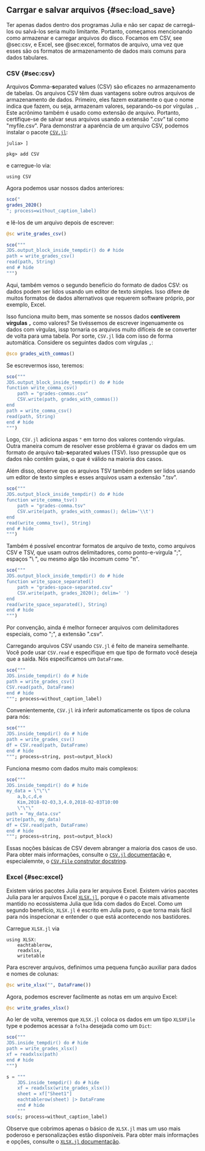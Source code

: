 ## Carrgar e salvar arquivos {#sec:load_save}

Ter apenas dados dentro dos programas Julia e não ser capaz de carregá-los ou salvá-los seria muito limitante.
Portanto, começamos mencionando como armazenar e carregar arquivos do disco.
Focamos em CSV, see @sec:csv, e Excel, see @sec:excel, formatos de arquivo, uma vez que esses são os formatos de armazenamento de dados mais comuns para dados tabulares.

### CSV {#sec:csv}

Arquivos **C**omma-**s**eparated **v**alues (CSV) são eficazes no armazenamento de tabelas.
Os arquivos CSV têm duas vantagens sobre outros arquivos de armazenamento de dados.
Primeiro, eles fazem exatamente o que o nome indica que fazem, ou seja, armazenam valores, separando-os por vírgulas `,`.
Este acrônimo também é usado como extensão de arquivo.
Portanto, certifique-se de salvar seus arquivos usando a extensão ".csv" tal como "myfile.csv".
Para demonstrar a aparência de um arquivo CSV, podemos instalar o pacote [`CSV.jl`](http://csv.juliadata.org/latest/):

```
julia> ]

pkg> add CSV
```

e carregue-lo via:

```
using CSV
```

Agora podemos usar nossos dados anteriores:

```jl
sco("
grades_2020()
"; process=without_caption_label)
```

e lê-los de um arquivo depois de escrever:

```jl
@sc write_grades_csv()
```

```jl
sco("""
JDS.output_block_inside_tempdir() do # hide
path = write_grades_csv()
read(path, String)
end # hide
""")
```

Aqui, também vemos o segundo benefício do formato de dados CSV: os dados podem ser lidos usando um editor de texto simples.
Isso difere de muitos formatos de dados alternativos que requerem software próprio, por exemplo, Excel.

Isso funciona muito bem, mas somente se nossos dados **contiverem vírgulas `,`** como valores?
Se tivéssemos de escrever ingenuamente os dados com vírgulas, issp tornaria os arquivos muito difíceis de se converter de volta para uma tabela.
Por sorte, `CSV.jl` lida com isso de forma automática.
Considere os seguintes dados com vírgulas `,`:

```jl
@sco grades_with_commas()
```

Se escrevermos isso, teremos:

```jl
sco("""
JDS.output_block_inside_tempdir() do # hide
function write_comma_csv()
    path = "grades-commas.csv"
    CSV.write(path, grades_with_commas())
end
path = write_comma_csv()
read(path, String)
end # hide
""")
```

Logo, `CSV.jl` adiciona aspas `"` em torno dos valores contendo vírgulas.
Outra maneira comum de resolver esse problema é gravar os dados em um formato de arquivo **t**ab-**s**eparated **v**alues (TSV).
Isso pressupõe que os dados não contêm guias, o que é válido na maioria dos casos.

Além disso, observe que os arquivos TSV também podem ser lidos usando um editor de texto simples e esses arquivos usam a extensão ".tsv".

```jl
sco("""
JDS.output_block_inside_tempdir() do # hide
function write_comma_tsv()
    path = "grades-comma.tsv"
    CSV.write(path, grades_with_commas(); delim='\\t')
end
read(write_comma_tsv(), String)
end # hide
""")
```

Também é possível encontrar formatos de arquivo de texto, como arquivos CSV e TSV, que usam outros delimitadores, como ponto-e-vírgula ";", espaços "\ ", ou mesmo algo tão incomum como "π".

```jl
sco("""
JDS.output_block_inside_tempdir() do # hide
function write_space_separated()
    path = "grades-space-separated.csv"
    CSV.write(path, grades_2020(); delim=' ')
end
read(write_space_separated(), String)
end # hide
""")
```

Por convenção, ainda é melhor fornecer arquivos com delimitadores especiais, como ";", a extensão ".csv".

Carregando arquivos CSV usando `CSV.jl` é feito de maneira semelhante.
Você pode usar `CSV.read` e especifique em que tipo de formato você deseja que a saída.
Nós especificamos um `DataFrame`.

```jl
sco("""
JDS.inside_tempdir() do # hide
path = write_grades_csv()
CSV.read(path, DataFrame)
end # hide
"""; process=without_caption_label)
```

Convenientemente, `CSV.jl` irá inferir automaticamente os tipos de coluna para nós:

```jl
sco("""
JDS.inside_tempdir() do # hide
path = write_grades_csv()
df = CSV.read(path, DataFrame)
end # hide
"""; process=string, post=output_block)
```

Funciona mesmo com dados muito mais complexos:

```jl
sco("""
JDS.inside_tempdir() do # hide
my_data = \"\"\"
    a,b,c,d,e
    Kim,2018-02-03,3,4.0,2018-02-03T10:00
    \"\"\"
path = "my_data.csv"
write(path, my_data)
df = CSV.read(path, DataFrame)
end # hide
"""; process=string, post=output_block)
```

Essas noções básicas de CSV devem abranger a maioria dos casos de uso.
Para obter mais informações, consulte o [`CSV.jl` documentação](https://csv.juliadata.org/stable) e, especialemnte, o [`CSV.File` construtor docstring](https://csv.juliadata.org/stable/#CSV.File).

### Excel {#sec:excel}

Existem vários pacotes Julia para ler arquivos Excel.
Existem vários pacotes Julia para ler arquivos Excel [`XLSX.jl`](https://github.com/felipenoris/XLSX.jl), porque é o pacote mais ativamente mantido no ecossistema Julia que lida com dados do Excel.
Como um segundo benefício, `XLSX.jl` é escrito em Julia puro, o que torna mais fácil para nós inspecionar e entender o que está acontecendo nos bastidores.

Carregue `XLSX.jl` via

```
using XLSX:
    eachtablerow,
    readxlsx,
    writetable
```

Para escrever arquivos, definimos uma pequena função auxiliar para dados e nomes de colunas:

```jl
@sc write_xlsx("", DataFrame())
```

Agora, podemos escrever facilmente as notas em um arquivo Excel:

```jl
@sc write_grades_xlsx()
```

Ao ler de volta, veremos que `XLSX.jl` coloca os dados em um tipo `XLSXFile` type e podemos acessar a `folha` desejada como um `Dict`:

```jl
sco("""
JDS.inside_tempdir() do # hide
path = write_grades_xlsx()
xf = readxlsx(path)
end # hide
""")
```

```jl
s = """
    JDS.inside_tempdir() do # hide
    xf = readxlsx(write_grades_xlsx())
    sheet = xf["Sheet1"]
    eachtablerow(sheet) |> DataFrame
    end # hide
    """
sco(s; process=without_caption_label)
```

Observe que cobrimos apenas o básico de `XLSX.jl` mas um uso mais poderoso e personalizações estão disponíveis.
Para obter mais informações e opções, consulte o [`XLSX.jl` documentação](https://felipenoris.github.io/XLSX.jl/stable/).
